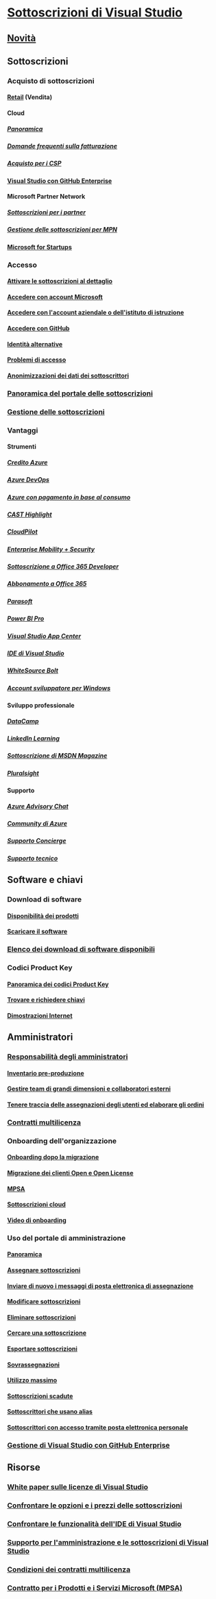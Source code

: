 # [Sottoscrizioni di Visual Studio](index.md)
## [Novità](whats-new-in-subscriptions.md)
## Sottoscrizioni
### Acquisto di sottoscrizioni
#### [Retail](https://visualstudio.microsoft.com/vs/pricing) (Vendita)
#### Cloud 
##### [Panoramica](vscloud-overview.md)
##### [Domande frequenti sulla fatturazione](vscloud-billing-faq.md)
##### [Acquisto per i CSP](vscloud-csp.md)
#### [Visual Studio con GitHub Enterprise](access-github.md)
#### Microsoft Partner Network
##### [Sottoscrizioni per i partner](program-mpn.md)
##### [Gestione delle sottoscrizioni per MPN](manage-mpn-subscriptions.md)
#### [Microsoft for Startups](program-startups.md)
### Accesso 
#### [Attivare le sottoscrizioni al dettaglio](activate-store-subscriptions.md)
#### [Accedere con account Microsoft](sign-in-msa.md)
#### [Accedere con l'account aziendale o dell'istituto di istruzione](sign-in-work.md)
#### [Accedere con GitHub](sign-in-github.md)
#### [Identità alternative](vs-alternate-identity.md)
#### [Problemi di accesso](sign-in-issues.md)
#### [Anonimizzazioni dei dati dei sottoscrittori](anonymization.md)
### [Panoramica del portale delle sottoscrizioni](using-the-subscriber-portal.md)
### [Gestione delle sottoscrizioni](manage-vs-subscriptions.md)
### Vantaggi
#### Strumenti
##### [Credito Azure](vs-azure.md)
##### [Azure DevOps](vs-azure-devops.md)
##### [Azure con pagamento in base al consumo](vs-azure-payg.md)
##### [CAST Highlight](vs-cast.md)
##### [CloudPilot](vs-cloudpilot.md)
##### [Enterprise Mobility + Security](vs-ems.md)
##### [Sottoscrizione a Office 365 Developer](vs-office-dev.md)
##### [Abbonamento a Office 365](vs-office365.md)
##### [Parasoft](vs-parasoft.md)
##### [Power BI Pro](vs-pbi.md)
##### [Visual Studio App Center](vs-visual-studio-app-center.md)
##### [IDE di Visual Studio](vs-ide-benefit.md)
##### [WhiteSource Bolt](vs-whitesource.md)
##### [Account sviluppatore per Windows](vs-windows-dev.md)
#### Sviluppo professionale
##### [DataCamp](vs-datacamp.md)
##### [LinkedIn Learning](vs-linkedin-learning.md)
##### [Sottoscrizione di MSDN Magazine](vs-msdn.md)
##### [Pluralsight](vs-pluralsight.md)
#### Supporto 
##### [Azure Advisory Chat](vs-azure-advisory-chat.md)
##### [Community di Azure](vs-azure-community.md)
##### [Supporto Concierge](vs-concierge-chat.md)
##### [Supporto tecnico](vs-tech-support.md)
## Software e chiavi
### Download di software
#### [Disponibilità dei prodotti](product-availability.md)
#### [Scaricare il software](download-software.md)
### [Elenco dei download di software disponibili](software-download-list.md)
### Codici Product Key
#### [Panoramica dei codici Product Key](product-keys.md)
#### [Trovare e richiedere chiavi](find-keys.md)
#### [Dimostrazioni Internet](internet-demos.md)
## Amministratori
### [Responsabilità degli amministratori](admin-responsibilities.md)
#### [Inventario pre-produzione](admin-inventory.md)
#### [Gestire team di grandi dimensioni e collaboratori esterni](manage-teams.md)
#### [Tenere traccia delle assegnazioni degli utenti ed elaborare gli ordini](assignments-orders.md)
### [Contratti multilicenza](volume-license-admins.md)
### Onboarding dell'organizzazione
#### [Onboarding dopo la migrazione](post-migration-onboarding.md)
#### [Migrazione dei clienti Open e Open License](open-migration.md)
#### [MPSA](mpsa.md)
#### [Sottoscrizioni cloud](cloud-admin.md)
#### [Video di onboarding](https://youtu.be/plSu6fpi7UI)
### Uso del portale di amministrazione
#### [Panoramica](using-admin-portal.md)
#### [Assegnare sottoscrizioni](assign-license.md)
#### [Inviare di nuovo i messaggi di posta elettronica di assegnazione](resend-assignment-email.md)
#### [Modificare sottoscrizioni](edit-license.md)
#### [Eliminare sottoscrizioni](delete-license.md)
#### [Cercare una sottoscrizione](search-license.md)
#### [Esportare sottoscrizioni](exporting-subscriptions.md)
#### [Sovrassegnazioni](handle-overclaimed-license.md)
#### [Utilizzo massimo](maximum-usage.md)
#### [Sottoscrizioni scadute](handle-expired-license.md)
#### [Sottoscrittori che usano alias](aliasing.md)
#### [Sottoscrittori con accesso tramite posta elettronica personale](personal-email-sign-ins.md)
### [Gestione di Visual Studio con GitHub Enterprise](assign-github.md)
## Risorse
### [White paper sulle licenze di Visual Studio](https://aka.ms/vslicensing)
### [Confrontare le opzioni e i prezzi delle sottoscrizioni](https://visualstudio.microsoft.com/vs/pricing)
### [Confrontare le funzionalità dell'IDE di Visual Studio](https://visualstudio.microsoft.com/vs/compare)
### [Supporto per l'amministrazione e le sottoscrizioni di Visual Studio](https://visualstudio.microsoft.com/support/support-overview-vs)
### [Condizioni dei contratti multilicenza](https://www.microsoft.com/licensing/product-licensing/products.aspx)
### [Contratto per i Prodotti e i Servizi Microsoft (MPSA)](https://www.microsoft.com/licensing/mpsa/default.aspx)
